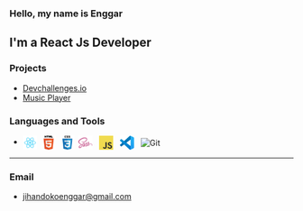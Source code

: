 ### Hello, my name is Enggar

## I'm a React Js Developer

### Projects

- [Devchallenges.io](https://github.com/nggar/devchallenges.io)
- [Music Player](https://github.com/nggar/music-player)

### Languages and Tools

- <img align="center" alt="React" title="React" width="25px" src="https://raw.githubusercontent.com/github/explore/80688e429a7d4ef2fca1e82350fe8e3517d3494d/topics/react/react.png" /> &nbsp;<img align="center" alt="HTML5" title="HTML" width="25px" src="https://raw.githubusercontent.com/github/explore/80688e429a7d4ef2fca1e82350fe8e3517d3494d/topics/html/html.png" /> &nbsp;<img align="center" alt="CSS3" title="CSS" width="25px" src="https://raw.githubusercontent.com/github/explore/80688e429a7d4ef2fca1e82350fe8e3517d3494d/topics/css/css.png" /> &nbsp;<img align="center" alt="Sass" title="Sass" width="25px" src="https://raw.githubusercontent.com/github/explore/80688e429a7d4ef2fca1e82350fe8e3517d3494d/topics/sass/sass.png" /> &nbsp; <img align="center" alt="JavaScript" title="Javascript" width="25px" src="https://raw.githubusercontent.com/github/explore/80688e429a7d4ef2fca1e82350fe8e3517d3494d/topics/javascript/javascript.png" /> &nbsp; <img align="center" alt="Visual Studio Code" title="VS Code" width="25px" src="https://raw.githubusercontent.com/github/explore/80688e429a7d4ef2fca1e82350fe8e3517d3494d/topics/visual-studio-code/visual-studio-code.png" /> &nbsp; <img align="center" alt="Git" title="Git" width="25px" src="https://cdn.worldvectorlogo.com/logos/git-icon.svg" /> 

---

### Email

- jihandokoenggar@gmail.com

